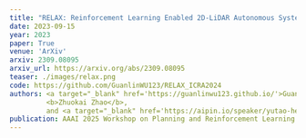 ```yaml
---
title: "RELAX: Reinforcement Learning Enabled 2D-LiDAR Autonomous System for Parsimonious UAVs"
date: 2023-09-15
year: 2023
paper: True
venue: 'ArXiv'
arxiv: 2309.08095
arxiv_url: https://arxiv.org/abs/2309.08095
teaser: ./images/relax.png
code: https://github.com/GuanlinWU123/RELAX_ICRA2024
authors: <a target="_blank" href='https://guanlinwu123.github.io/'>Guanlin Wu</a>,
         <b>Zhuokai Zhao</b>,
         and <a target="_blank" href='https://aipin.io/speaker/yutao-he/'>Yutao He</a>
publication: AAAI 2025 Workshop on Planning and Reinforcement Learning (PRL)
---
```

